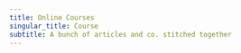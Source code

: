 ```yaml
---
title: Online Courses
singular_title: Course
subtitle: A bunch of articles and co. stitched together
---
```

